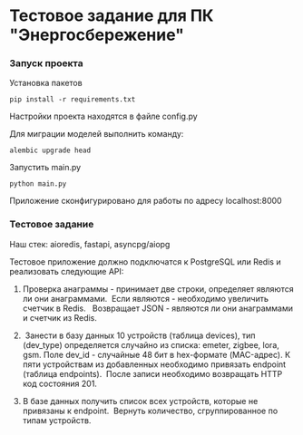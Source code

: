 # Тестовое задание для ПК "Энергосбережение"

### Запуск проекта
Установка пакетов
```
pip install -r requirements.txt
```
Настройки проекта находятся в файле config.py

Для миграции моделей выполнить команду:
```
alembic upgrade head
```
Запустить main.py
```
python main.py
```
Приложение сконфигурировано для работы по адресу localhost:8000

### Тестовое задание

Наш стек: aioredis, fastapi, asyncpg/aiopg

Тестовое приложение должно подключатся к PostgreSQL или Redis и реализовать следующие API:

1. Проверка анаграммы - принимает две строки, определяет являются ли они анаграммами.  Если являются - необходимо увеличить счетчик в Redis.   Возвращает JSON - являются ли они анаграммами и счетчик из Redis.

2.  Занести в базу данных 10 устройств (таблица devices), тип (dev_type) определяется случайно из списка: emeter, zigbee, lora, gsm. Поле dev_id - случайные 48 бит в hex-формате (MAC-адрес). К пяти устройствам из добавленных необходимо привязать endpoint (таблица endpoints).  После записи необходимо возвращать HTTP код состояния 201.

3. В базе данных получить список всех устройств, которые не привязаны к endpoint.  Вернуть количество, сгруппированное по типам устройств.
